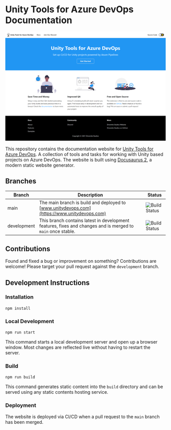 # Unity Tools for Azure DevOps Documentation

[![Documentation](./static/img/page-preview.png)](https://www.unitydevops.com)

This repository contains the documentation website for [Unity Tools for Azure DevOps](https://marketplace.visualstudio.com/items?itemName=DinomiteStudios.64e90d50-a9c0-11e8-a356-d3eab7857116). A collection of tools and tasks for working with Unity based projects on Azure DevOps. The website is built using [Docusaurus 2](https://v2.docusaurus.io/), a modern static website generator.

## Branches

| Branch      | Description                                                                                                 | Status                                                                                                                                                          |
| ----------- | ----------------------------------------------------------------------------------------------------------- | --------------------------------------------------------------------------------------------------------------------------------------------------------------- |
| main        | The main branch is build and deployed to [www.unitydevops.com](https://www.unitydevops.com)                 | ![Build Status](https://dev.azure.com/dinomite/Unity%20Tools%20for%20Azure%20DevOps/_apis/build/status/unity-azure-pipelines-tasks-docs?branchName=main)        |
| development | This branch contains latest in development features, fixes and changes and is merged to `main` once stable. | ![Build Status](https://dev.azure.com/dinomite/Unity%20Tools%20for%20Azure%20DevOps/_apis/build/status/unity-azure-pipelines-tasks-docs?branchName=development) |

## Contributions

Found and fixed a bug or improvement on something? Contributions are welcome! Please target your pull request
against the `development` branch.

## Development Instructions

### Installation

```console
npm install
```

### Local Development

```console
npm run start
```

This command starts a local development server and open up a browser window. Most changes are reflected live without having to restart the server.

### Build

```console
npm run build
```

This command generates static content into the `build` directory and can be served using any static contents hosting service.

### Deployment

The website is deployed via CI/CD when a pull request to the `main` branch has been merged.